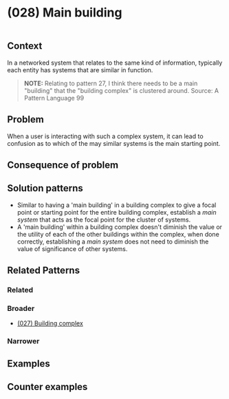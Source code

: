 # (028) Main building

<image>

## Context

In a networked system that relates to the same kind of information, typically each entity has systems that are similar in function.  

> **NOTE:**
> Relating to pattern 27, I think there needs to be a main "building" that the "building complex" is clustered around.
> Source: A Pattern Language 99

## Problem

When a user is interacting with such a complex system, it can lead to confusion as to which of the may similar systems is the main starting point.

## Consequence of problem



## Solution patterns

- Similar to having a 'main building' in a building complex to give a focal point or starting point for the entire building complex, establish a *main system* that acts as the focal point for the cluster of systems.
- A 'main building' within a building complex doesn't diminish the value or the utility of each of the other buildings within the complex, when done correctly, establishing a *main system* does not need to diminish the value of significance of other systems.

## Related Patterns

### Related

### Broader

* [(027) Building complex](../(027)%20Building%20complex/README.md)

### Narrower


## Examples

<links to examples>

## Counter examples

<links to counter-examples>
